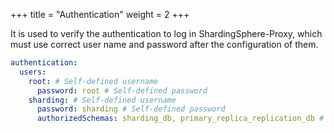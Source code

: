 +++
title = "Authentication"
weight = 2
+++

It is used to verify the authentication to log in ShardingSphere-Proxy, which must use correct user name and password after the configuration of them.

```yaml
authentication:
  users:
    root: # Self-defined username
      password: root # Self-defined password
    sharding: # Self-defined username
      password: sharding # Self-defined password
      authorizedSchemas: sharding_db, primary_replica_replication_db # Schemas authorized to this user, please use commas to connect multiple schemas. Default authorized schemas is all of the schemas.
```
